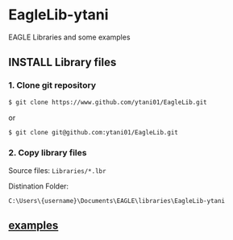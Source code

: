 # EagleLib-ytani

EAGLE Libraries and some examples

## INSTALL Library files

### 1. Clone git repository

```bash
$ git clone https://www.github.com/ytani01/EagleLib.git
```
or 
```bash
$ git clone git@github.com:ytani01/EagleLib.git
```

### 2. Copy library files

Source files: ``Libraries/*.lbr``

Distination Folder:
```
C:\Users\{username}\Documents\EAGLE\libraries\EagleLib-ytani
```


## [examples](example/)
